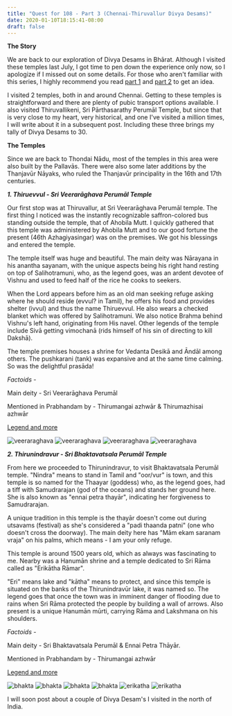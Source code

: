 ```yaml
---
title: "Quest for 108 - Part 3 (Chennai-Thiruvallur Divya Desams)"
date: 2020-01-10T18:15:41-08:00
draft: false
---
```


**The Story**

We are back to our exploration of Divya Desams in Bhārat. Although I visited these temples last July, I got time to pen down the experience only now, so I apologize if I missed out on some details. For those who aren't familiar with this series, I highly recommend you read [part 1](https://madrasmedley.com/divya-desams/quest-108-1/) and [part 2](https://madrasmedley.com/divya-desams/quest-108-2/) to get an idea.

I visited 2 temples, both in and around Chennai. Getting to these temples is straightforward and there are plenty of pubic transport options available. I also visited Thiruvallikeni, Sri Pārthasarathy Perumāl Temple, but since that is very close to my heart, very historical, and one I've visited a million times, I will write about it in a subsequent post. Including these three brings my tally of Divya Desams to 30.

**The Temples**

Since we are back to Thondai Nādu, most of the temples in this area were also built by the Pallavās. There were also some later additions by the Thanjavūr Nāyaks, who ruled the Thanjavūr principality in the 16th and 17th centuries.


***1. Thiruevvul - Sri Veerarāghava Perumāl Temple***

Our first stop was at Thiruvallur, at Sri Veerarāghava Perumāl temple. The first thing I noticed was the instantly recognizable saffron-colored bus standing outside the temple, that of Ahobila Mutt. I quickly gathered that this temple was administered by Ahobila Mutt and to our good fortune the present (46th Azhagiyasingar) was on the premises. We got his blessings and entered the temple.

The temple itself was huge and beautiful. The main deity was Nārayana in his anantha sayanam, with the unique aspects being his right hand resting on top of Salihotramuni, who, as the legend goes, was an ardent devotee of Vishnu and used to feed half of the rice he cooks to seekers.

When the Lord appears before him as an old man seeking refuge asking where he should reside (evvul? in Tamil), he offers his food and provides shelter (ivvul) and thus the name Thiruevvul. He also wears a checked blanket which was offered by Salihotramuni. We also notice Brahma behind Vishnu's left hand, originating from His navel.  Other legends of the temple include Sivā getting vimochanā (rids himself of his sin of directing to kill Dakshā).

The temple premises houses a shrine for Vedanta Desikā and Āndāl among others. The pushkarani (tank) was expansive and at the same time calming. So was the delightful prasāda!


*Factoids* - 

Main deity - Sri Veerarāghava Perumāl

Mentioned in Prabhandam by - Thirumangai azhwār & Thirumazhisai azhwār

[Legend and more](https://www.divyadesam.com/hindu/temples/tiruvallur-temple.shtml)

![veeraraghava](/veeraraghava_1.jpg "Sri Veerarāghava Perumāl Temple")
![veeraraghava](/veeraraghava_2.jpg "Enjoying curd rice!")
![veeraraghava](/veeraraghava_3.jpg "46th Azhagiyasingar")
![veeraraghava](/veeraraghava_4.jpg "Pushakarani")


***2. Thirunindravur - Sri Bhaktavatsala Perumāl Temple***

From here we proceeded to Thirunindravur, to visit Bhaktavatsala Perumāl temple. "Nindra" means to stand in Tamil and "oor/vur" is town, and this temple is so named for the Thaayar (goddess) who, as the legend goes, had a tiff with Samudrarajan (god of the oceans) and stands her ground here. She is also known as "ennai petra thayār", indicating her forgiveness to Samudrarajan.

A unique tradition in this temple is the thayār doesn't come out during utsavams (festival) as she's considered a "padi thaanda patni" (one who doesn't cross the doorway). The main deity here has "Mām ekam saranam vraja" on his palms, which means - I am your only refuge.

This temple is around 1500 years old, which as always was fascinating to me. Nearby was a Hanumān shrine and a temple dedicated to Sri Rāma called as "Erikātha Rāmar".

"Eri" means lake and "kātha" means to protect, and since this temple is situated on the banks of the Thirunindravūr lake, it was named so. The legend goes that once the town was in imminent danger of flooding due to rains when Sri Rāma protected the people by building a wall of arrows. Also present is a unique Hanumān mūrti, carrying Rāma and Lakshmana on his shoulders.

*Factoids* -

Main deity - Sri Bhaktavatsala Perumāl & Ennai Petra Thāyār.

Mentioned in Prabhandam by - Thirumangai azhwār

[Legend and more](https://www.divyadesam.com/hindu/temples/tirunindravoor-temple.shtml)


![bhakta](/bhakta_1.jpg)
![bhakta](/bhakta_2.jpg)
![bhakta](/bhakta_3.jpg "Sri Bhaktavatsala Perumāl Temple")
![bhakta](/bhakta_4.jpg )
![erikatha](/erikatha_1.jpg)
![erikatha](/erikatha_2.jpg "Hanumān carrying Rāma and Lakshmana")

I will soon post about a couple of Divya Desam's I visited in the north of India.

